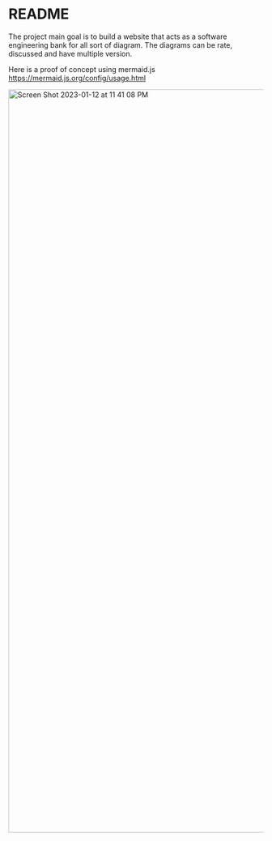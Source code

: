 # README

The project main goal is to build a website that acts as a software engineering bank for all sort of diagram. The diagrams can be rate, discussed and have multiple version.

Here is a proof of concept using mermaid.js https://mermaid.js.org/config/usage.html

<img width="1469" alt="Screen Shot 2023-01-12 at 11 41 08 PM" src="https://user-images.githubusercontent.com/205614/212239021-4a2756ae-9af9-403b-948e-b8c0667731c7.png">
